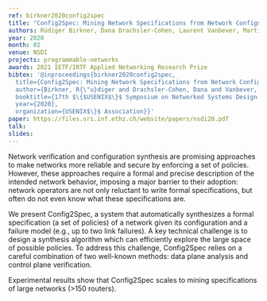 ```yaml
---
ref: birkner2020config2spec
title: "Config2Spec: Mining Network Specifications from Network Configurations"
authors: Rüdiger Birkner, Dana Drachsler-Cohen, Laurent Vanbever, Martin Vechev
year: 2020
month: 02
venue: NSDI
projects: programmable-networks
awards: 2021 IETF/IRTF Applied Networking Research Prize
bibtex: '@inproceedings{birkner2020config2spec,
  title={Config2Spec: Mining Network Specifications from Network Configurations},
  author={Birkner, R{\"u}diger and Drachsler-Cohen, Dana and Vanbever, Laurent and Vechev, Martin},
  booktitle={17th $\{$USENIX$\}$ Symposium on Networked Systems Design and Implementation ($\{$NSDI$\}$ 20)},
  year={2020},
  organization={USENIX$\}$ Association}}'
paper: https://files.sri.inf.ethz.ch/website/papers/nsdi20.pdf
talk: 
slides: 
---
```


Network verification and configuration synthesis are promising approaches to make networks more reliable and secure by enforcing a set of policies. However, these approaches require a formal and precise description of the intended network behavior, imposing a major barrier to their adoption: network operators are not only reluctant to write formal specifications, but often do not even know what these specifications are.

We present Config2Spec, a system that automatically synthesizes a formal specification (a set of policies) of a network given its configuration and a failure model (e.g., up to two link failures). A key technical challenge is to design a synthesis algorithm which can efficiently explore the large space of possible policies. To address this challenge, Config2Spec relies on a careful combination of two well-known methods: data plane analysis and control plane verification.

Experimental results show that Config2Spec scales to mining specifications of large networks (>150 routers).
